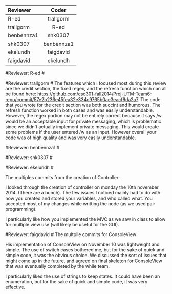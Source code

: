 | Reviewer | Coder |
|:---------|:-----:|
| R-ed  | trallgorm |
| trallgorm   | R-ed |
| benbennza1 | shk0307 | 
| shk0307 | benbennza1 |
| ekelundh | faigdavid |
|faigdavid | ekelundh |

#Reviewer: R-ed #
<type review here>

#Reviewer: trallgorm #
The features which I focused most during this review are the credit section, the fixed regex, and the refresh function which can all be found here: https://github.com/csc301-fall2014/Proj-UTM-Team6-repo/commit/57e2b236e45fea32e334c9765b0ae3eacf6da2a7. The code that you wrote for the credit section was both succint and humorous. The refresh function worked in both cases and was easily understandable. However, the regex portion may not be entirely correct because it says /w would be an acceptable input for private messaging, which is problematic since we didn't actually implement private messaging. This would create some problems if the user entered /w as an input. However overall your code was of high quality and was very easily understandable.  

#Reviewer: benbennza1 #
<type review here>

#Reviewer: shk0307 #
<type review here>

#Reviewer: ekelundh #
<type review here>

The multiples commits from the creation of Controller:

I looked through the creation of controller on monday the 10th november 2014. (There are a bunch). The few issues I noticed mainly had to do with how you created and stored your variables, and who called what. You accepted most of my changes while writting the node (as we used pair programming). 

I particularly like how you implemented the MVC as we saw in class to allow for multiple view use (will likely be useful for the GUI).

#Reviewer: faigdavid #
<type review here>
The multpile commits for ConsoleView:

His implementation of ConsoleView on November 10 was lightweight and simple. The use of switch cases bothered me, but for the sake of quick and simple code, it was the obvious choice. We discussed the sort of issues that might come up in the future, and agreed on final skeleton for ConsoleView that was eventually completed by the while team.

I particularly liked the use of strings to keep states. It could have been an enumeration, but for the sake of quick and simple code, it was very effective.
